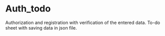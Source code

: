 # Auth_todo
 Authorization and registration with verification of the entered data. To-do sheet with saving data in json file.
